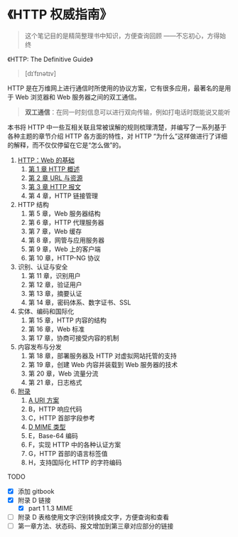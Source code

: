 # 《HTTP 权威指南》

> 这个笔记目的是精简整理书中知识，方便查询回顾 ——不忘初心，方得始终

《HTTP: The Definitive Guide》

> [dɪˈfɪnətɪv]

HTTP 是在万维网上进行通信时所使用的协议方案，它有很多应用，最著名的是用于 Web 浏览器和 Web 服务器之间的双工通信。

> **双工通信**：在同一时刻信息可以进行双向传输，例如打电话时既能说又能听

本书将 HTTP 中一些互相关联且常被误解的规则梳理清楚，并编写了一系列基于各种主题的章节介绍 HTTP 各方面的特性，对 HTTP “为什么”这样做进行了详细的解释，而不仅仅停留在它是“怎么做”的。

1. [HTTP：Web 的基础](./part1.md)
   1. [第 1 章 HTTP 概述](./chapter1.md)
   2. [第 2 章 URL 与资源](./chapter2.md)
   3. [第 3 章 HTTP 报文](./chapter3.md)
   4. 第 4 章，HTTP 链接管理
2. HTTP 结构
   1. 第 5 章，Web 服务器结构
   2. 第 6 章，HTTP 代理服务器
   3. 第 7 章，Web 缓存
   4. 第 8 章，网管与应用服务器
   5. 第 9 章，Web 上的客户端
   6. 第 10 章，HTTP-NG 协议
3. 识别、认证与安全
   1. 第 11 章，识别用户
   2. 第 12 章，验证用户
   3. 第 13 章，摘要认证
   4. 第 14 章，密码体系、数字证书、SSL
4. 实体、编码和国际化
   1. 第 15 章，HTTP 内容的结构
   2. 第 16 章，Web 标准
   3. 第 17 章，协商可接受内容的机制
5. 内容发布与分发
   1. 第 18 章，部署服务器及 HTTP 对虚拟网站托管的支持
   2. 第 19 章，创建 Web 内容并装载到 Web 服务器的技术
   3. 第 20 章，Web 流量分流
   4. 第 21 章，日志格式
6. [附录](./appendix.md)
   1. [A URI 方案](./appendix-a.md)
   2. B，HTTP 响应代码
   3. C，HTTP 首部字段参考
   4. [D MIME 类型](./appendix-d.md)
   5. E，Base-64 编码
   6. F，实现 HTTP 中的各种认证方案
   7. G，HTTP 首部的语言标签值
   8. H，支持国际化 HTTP 的字符编码

TODO

- [x] 添加 gitbook
- [x] 附录 D 链接
  - [x] part 1 1.3 MIME
- [ ] 附录 D 表格使用文字识别转换成文字，方便查询和查看
- [ ] 第一章方法、状态码、报文增加到第三章对应部分的链接